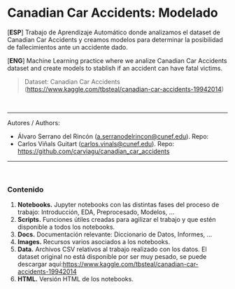 # Canadian Car Accidents: Modelado

[**ESP**] Trabajo de Aprendizaje Automático donde analizamos el dataset de Canadian Car Accidents y creamos modelos para determinar la posibilidad de fallecimientos ante un accidente dado.

[**ENG**] Machine Learning practice where we analize Canadian Car Accidents dataset and create models to stablish if an accident can have fatal victims. 

> Dataset: Canadian Car Accidents (https://www.kaggle.com/tbsteal/canadian-car-accidents-19942014)

<br>

---

Autores / Authors:
* Álvaro Serrano del Rincón (a.serranodelrincon@cunef.edu). Repo: 
* Carlos Viñals Guitart (carlos.vinals@cunef.edu). Repo: https://github.com/carviagu/canadian_car_accidents

---

<br>

### Contenido
1. **Notebooks.**
  Jupyter notebooks con las distintas fases del proceso de trabajo: Introducción, EDA, Preprocesado, Modelos, ...
3. **Scripts.**
  Funciones útiles creadas para agilizar el trabajo y que estén disponible a todos los notebooks. 
3. **Docs.**
  Documentación relevante: Diccionario de Datos, Informes, ...
4. **Images.**
  Recursos varios asociados a los notebooks.
5. **Data.**
  Archivos CSV relativos al trabajo realizado con los datos. El dataset original no está disponible por ser muy pesado, se puede descargar aquí:https://www.kaggle.com/tbsteal/canadian-car-accidents-19942014
6. **HTML.**
  Versión HTML de los notebooks. 
  
<br>
